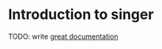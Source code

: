 # Introduction to singer

TODO: write [great documentation](http://jacobian.org/writing/what-to-write/)
